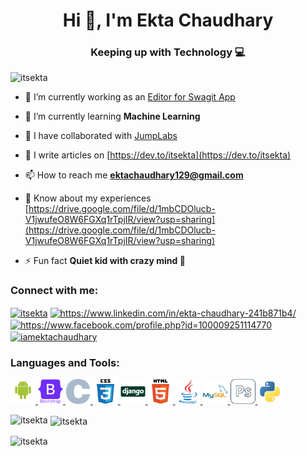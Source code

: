 <h1 align="center">Hi 👋, I'm Ekta Chaudhary</h1>
<h3 align="center">Keeping up with Technology 💻</h3>

<p align="left"> <img src="https://komarev.com/ghpvc/?username=itsekta&label=Profile%20views&color=0e75b6&style=flat" alt="itsekta" /> </p>

- 🔭 I’m currently working as an [Editor for Swagit App](https://www.facebook.com/swagitapp)

- 🌱 I’m currently learning **Machine Learning**

- 👯 I have collaborated with [JumpLabs](https://www.jumplabs.in/)

- 📝 I write articles on [https://dev.to/itsekta](https://dev.to/itsekta)

- 📫 How to reach me **ektachaudhary129@gmail.com**

- 📄 Know about my experiences [https://drive.google.com/file/d/1mbCDOlucb-V1jwufeO8W6FGXq1rTpjIR/view?usp=sharing](https://drive.google.com/file/d/1mbCDOlucb-V1jwufeO8W6FGXq1rTpjIR/view?usp=sharing)

- ⚡ Fun fact **Quiet kid with crazy mind 🧠**

<h3 align="left">Connect with me:</h3>
<p align="left">
<a href="https://dev.to/itsekta" target="blank"><img align="center" src="https://cdn.jsdelivr.net/npm/simple-icons@3.0.1/icons/dev-dot-to.svg" alt="itsekta" height="30" width="40" /></a>
<a href="https://linkedin.com/in/https://www.linkedin.com/in/ekta-chaudhary-241b871b4/" target="blank"><img align="center" src="https://cdn.jsdelivr.net/npm/simple-icons@3.0.1/icons/linkedin.svg" alt="https://www.linkedin.com/in/ekta-chaudhary-241b871b4/" height="30" width="40" /></a>
<a href="https://fb.com/https://www.facebook.com/profile.php?id=100009251114770" target="blank"><img align="center" src="https://cdn.jsdelivr.net/npm/simple-icons@3.0.1/icons/facebook.svg" alt="https://www.facebook.com/profile.php?id=100009251114770" height="30" width="40" /></a>
<a href="https://instagram.com/iamektachaudhary" target="blank"><img align="center" src="https://cdn.jsdelivr.net/npm/simple-icons@3.0.1/icons/instagram.svg" alt="iamektachaudhary" height="30" width="40" /></a>
</p>

<h3 align="left">Languages and Tools:</h3>
<p align="left"> <a href="https://developer.android.com" target="_blank"> <img src="https://raw.githubusercontent.com/devicons/devicon/master/icons/android/android-original-wordmark.svg" alt="android" width="40" height="40"/> </a> <a href="https://getbootstrap.com" target="_blank"> <img src="https://raw.githubusercontent.com/devicons/devicon/master/icons/bootstrap/bootstrap-plain-wordmark.svg" alt="bootstrap" width="40" height="40"/> </a> <a href="https://www.cprogramming.com/" target="_blank"> <img src="https://raw.githubusercontent.com/devicons/devicon/master/icons/c/c-original.svg" alt="c" width="40" height="40"/> </a> <a href="https://www.w3schools.com/css/" target="_blank"> <img src="https://raw.githubusercontent.com/devicons/devicon/master/icons/css3/css3-original-wordmark.svg" alt="css3" width="40" height="40"/> </a> <a href="https://www.djangoproject.com/" target="_blank"> <img src="https://raw.githubusercontent.com/devicons/devicon/master/icons/django/django-original.svg" alt="django" width="40" height="40"/> </a> <a href="https://www.w3.org/html/" target="_blank"> <img src="https://raw.githubusercontent.com/devicons/devicon/master/icons/html5/html5-original-wordmark.svg" alt="html5" width="40" height="40"/> </a> <a href="https://www.java.com" target="_blank"> <img src="https://raw.githubusercontent.com/devicons/devicon/master/icons/java/java-original.svg" alt="java" width="40" height="40"/> </a> <a href="https://www.mysql.com/" target="_blank"> <img src="https://raw.githubusercontent.com/devicons/devicon/master/icons/mysql/mysql-original-wordmark.svg" alt="mysql" width="40" height="40"/> </a> <a href="https://www.photoshop.com/en" target="_blank"> <img src="https://raw.githubusercontent.com/devicons/devicon/master/icons/photoshop/photoshop-line.svg" alt="photoshop" width="40" height="40"/> </a> <a href="https://www.python.org" target="_blank"> <img src="https://raw.githubusercontent.com/devicons/devicon/master/icons/python/python-original.svg" alt="python" width="40" height="40"/> </a> </p>

<p><img align="left" src="https://github-readme-stats.vercel.app/api/top-langs?username=itsekta&show_icons=true&locale=en&layout=compact" alt="itsekta" /></p>

<p>&nbsp;<img align="center" src="https://github-readme-stats.vercel.app/api?username=itsekta&show_icons=true&locale=en" alt="itsekta" /></p>

<p><img align="center" src="https://github-readme-streak-stats.herokuapp.com/?user=itsekta&" alt="itsekta" /></p>
